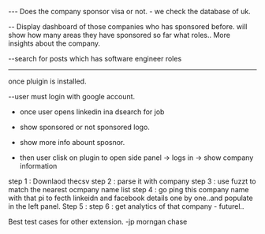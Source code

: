 
--- Does the company sponsor visa or not. - we check the database of uk.



-- Display dashboard of those companies who has sponsored before.
will show how many areas they have sponsored so far what roles..
More insights about the company.


--search for posts which has software engineer roles

----------------


once pluigin is installed.

--user must login with google account.

- once user opens linkedin ina dsearch for job


- show sponsored or not sponsored logo.
- show more info abount sposnor.



- then user clisk on plugin to open side panel -> logs in ->
show company information




step 1 : Downlaod thecsv 
step 2 : parse it with company 
step 3 : use fuzzt to match the nearest ocmpany name list 
step 4 : go ping this company name with that pi to fecth linkeidn and facebook details one by one..and populate in the left panel.
Step 5 :
step 6 :  get analytics of that company - futurel..



Best test cases for other extension.
-jp morngan chase